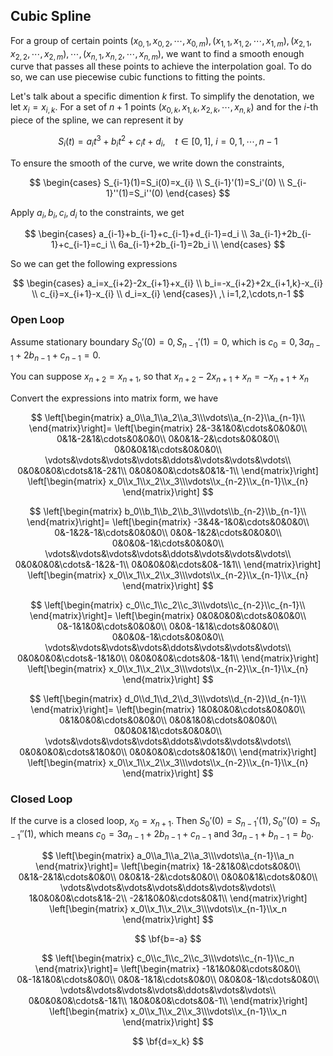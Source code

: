 ## Cubic Spline

For a group of certain points $(x_{0,1},x_{0,2},\cdots,x_{0,m}),(x_{1,1},x_{1,2},\cdots,x_{1,m}), (x_{2,1},x_{2,2},\cdots,x_{2,m}), \cdots, (x_{n,1},x_{n,2},\cdots,x_{n,m})$, we want to find a smooth enough curve that passes all these points to achieve the interpolation goal. To do so, we can use piecewise cubic functions to fitting the points.

Let's talk about a specific dimention $k$ first. To simplify the denotation, we let $x_i=x_{i,k}$. For a set of $n+1$ points $(x_{0,k},x_{1,k},x_{2,k},\cdots,x_{n,k})$ and for the $i$-th piece of the spline, we can represent it by

$$
S_i(t)=a_it^3+b_it^2+c_it+d_i, \ \ \ \ t\in[0,1],\ i=0,1,\cdots,n-1
$$

To ensure the smooth of the curve, we write down the constraints,

$$
\begin{cases}
S_{i-1}(1)=S_i(0)=x_{i} \\
S_{i-1}'(1)=S_i'(0) \\
S_{i-1}''(1)=S_i''(0)
\end{cases}
$$

Apply $a_i,b_i,c_i,d_i$ to the constraints, we get

$$
\begin{cases}
a_{i-1}+b_{i-1}+c_{i-1}+d_{i-1}=d_i \\
3a_{i-1}+2b_{i-1}+c_{i-1}=c_i \\
6a_{i-1}+2b_{i-1}=2b_i \\
\end{cases}
$$

So we can get the following expressions

$$
\begin{cases}
a_i=x_{i+2}-2x_{i+1}+x_{i} \\
b_i=-x_{i+2}+2x_{i+1,k}-x_{i} \\
c_{i}=x_{i+1}-x_{i} \\
d_i=x_{i}
\end{cases}\ ,\ i=1,2,\cdots,n-1
$$

### Open Loop

Assume stationary boundary $S_0'(0)=0,S_{n-1}'(1)=0$, which is $c_0=0, 3a_{n-1}+2b_{n-1}+c_{n-1}=0$. 

You can suppose $x_{n+2}=x_{n+1}$, so that $x_{n+2}-2x_{n+1}+x_n=-x_{n+1}+x_n$

Convert the expressions into matrix form, we have

$$
\left[\begin{matrix}
a_0\\a_1\\a_2\\a_3\\\vdots\\a_{n-2}\\a_{n-1}\\
\end{matrix}\right]=
\left[\begin{matrix}
2&-3&1&0&\cdots&0&0&0\\
0&1&-2&1&\cdots&0&0&0\\
0&0&1&-2&\cdots&0&0&0\\
0&0&0&1&\cdots&0&0&0\\
\vdots&\vdots&\vdots&\vdots&\ddots&\vdots&\vdots&\vdots\\
0&0&0&0&\cdots&1&-2&1\\
0&0&0&0&\cdots&0&1&-1\\
\end{matrix}\right]
\left[\begin{matrix}
x_0\\x_1\\x_2\\x_3\\\vdots\\x_{n-2}\\x_{n-1}\\x_{n}
\end{matrix}\right]
$$

$$
\left[\begin{matrix}
b_0\\b_1\\b_2\\b_3\\\vdots\\b_{n-2}\\b_{n-1}\\
\end{matrix}\right]=
\left[\begin{matrix}
-3&4&-1&0&\cdots&0&0&0\\
0&-1&2&-1&\cdots&0&0&0\\
0&0&-1&2&\cdots&0&0&0\\
0&0&0&-1&\cdots&0&0&0\\
\vdots&\vdots&\vdots&\vdots&\ddots&\vdots&\vdots&\vdots\\
0&0&0&0&\cdots&-1&2&-1\\
0&0&0&0&\cdots&0&-1&1\\
\end{matrix}\right]
\left[\begin{matrix}
x_0\\x_1\\x_2\\x_3\\\vdots\\x_{n-2}\\x_{n-1}\\x_{n}
\end{matrix}\right]
$$

$$
\left[\begin{matrix}
c_0\\c_1\\c_2\\c_3\\\vdots\\c_{n-2}\\c_{n-1}\\
\end{matrix}\right]=
\left[\begin{matrix}
0&0&0&0&\cdots&0&0&0\\
0&-1&1&0&\cdots&0&0&0\\
0&0&-1&1&\cdots&0&0&0\\
0&0&0&-1&\cdots&0&0&0\\
\vdots&\vdots&\vdots&\vdots&\ddots&\vdots&\vdots&\vdots\\
0&0&0&0&\cdots&-1&1&0\\
0&0&0&0&\cdots&0&-1&1\\
\end{matrix}\right]
\left[\begin{matrix}
x_0\\x_1\\x_2\\x_3\\\vdots\\x_{n-2}\\x_{n-1}\\x_{n}
\end{matrix}\right]
$$

$$
\left[\begin{matrix}
d_0\\d_1\\d_2\\d_3\\\vdots\\d_{n-2}\\d_{n-1}\\
\end{matrix}\right]=
\left[\begin{matrix}
1&0&0&0&\cdots&0&0&0\\
0&1&0&0&\cdots&0&0&0\\
0&0&1&0&\cdots&0&0&0\\
0&0&0&1&\cdots&0&0&0\\
\vdots&\vdots&\vdots&\vdots&\ddots&\vdots&\vdots&\vdots\\
0&0&0&0&\cdots&1&0&0\\
0&0&0&0&\cdots&0&1&0\\
\end{matrix}\right]
\left[\begin{matrix}
x_0\\x_1\\x_2\\x_3\\\vdots\\x_{n-2}\\x_{n-1}\\x_{n}
\end{matrix}\right]
$$

### Closed Loop

If the curve is a closed loop, $x_0=x_{n+1}$. Then $S_0'(0)=S_{n-1}'(1), S_0''(0)=S_{n-1}''(1)$, which means $c_0=3a_{n-1}+2b_{n-1}+c_{n-1}$ and $3a_{n-1}+b_{n-1}=b_0$.

$$
\left[\begin{matrix}
a_0\\a_1\\a_2\\a_3\\\vdots\\a_{n-1}\\a_n
\end{matrix}\right]=
\left[\begin{matrix}
1&-2&1&0&\cdots&0&0\\
0&1&-2&1&\cdots&0&0\\
0&0&1&-2&\cdots&0&0\\
0&0&0&1&\cdots&0&0\\
\vdots&\vdots&\vdots&\vdots&\ddots&\vdots&\vdots\\
1&0&0&0&\cdots&1&-2\\
-2&1&0&0&\cdots&0&1\\
\end{matrix}\right]
\left[\begin{matrix}
x_0\\x_1\\x_2\\x_3\\\vdots\\x_{n-1}\\x_n
\end{matrix}\right]
$$

$$
\bf{b=-a}
$$

$$
\left[\begin{matrix}
c_0\\c_1\\c_2\\c_3\\\vdots\\c_{n-1}\\c_n
\end{matrix}\right]=
\left[\begin{matrix}
-1&1&0&0&\cdots&0&0\\
0&-1&1&0&\cdots&0&0\\
0&0&-1&1&\cdots&0&0\\
0&0&0&-1&\cdots&0&0\\
\vdots&\vdots&\vdots&\vdots&\ddots&\vdots&\vdots\\
0&0&0&0&\cdots&-1&1\\
1&0&0&0&\cdots&0&-1\\
\end{matrix}\right]
\left[\begin{matrix}
x_0\\x_1\\x_2\\x_3\\\vdots\\x_{n-1}\\x_n
\end{matrix}\right]
$$

$$
\bf{d=x_k}
$$

